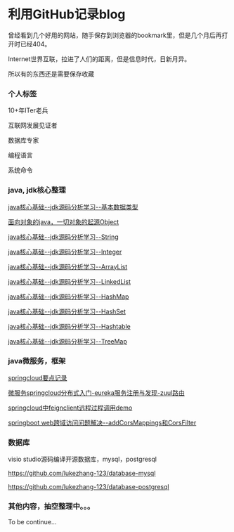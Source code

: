 # 利用GitHub记录blog

曾经看到几个好用的网站，随手保存到浏览器的bookmark里，但是几个月后再打开时已经404。

Internet世界互联，拉进了人们的距离，但是信息时代，日新月异。

所以有的东西还是需要保存收藏

### 个人标签

10+年ITer老兵

互联网发展见证者

数据库专家

编程语言

系统命令

### java, jdk核心整理

[java核心基础--jdk源码分析学习--基本数据类型](https://blog.csdn.net/c5113620/article/details/78722359)

[面向对象的java，一切对象的起源Object](https://blog.csdn.net/c5113620/article/details/78777954)

[java核心基础--jdk源码分析学习--String](https://blog.csdn.net/c5113620/article/details/78787809)

[java核心基础--jdk源码分析学习--Integer](https://blog.csdn.net/c5113620/article/details/78787884)

[java核心基础--jdk源码分析学习--ArrayList](https://blog.csdn.net/c5113620/article/details/78788115)

[java核心基础--jdk源码分析学习--LinkedList](https://blog.csdn.net/c5113620/article/details/78788239)

[java核心基础--jdk源码分析学习--HashMap](https://blog.csdn.net/c5113620/article/details/78789085)

[java核心基础--jdk源码分析学习--HashSet](https://blog.csdn.net/c5113620/article/details/78820973)

[java核心基础--jdk源码分析学习--Hashtable](https://blog.csdn.net/c5113620/article/details/78821290)

[java核心基础--jdk源码分析学习--TreeMap](https://blog.csdn.net/c5113620/article/details/78826287)

### java微服务，框架

[springcloud要点记录](https://blog.csdn.net/c5113620/article/details/78885686)

[微服务springcloud分布式入门-eureka服务注册与发现-zuul路由](https://blog.csdn.net/c5113620/article/details/78886209)

[springcloud中feignclient远程过程调用demo](https://blog.csdn.net/c5113620/article/details/78893557)

[springboot web跨域访问问题解决--addCorsMappings和CorsFilter](https://blog.csdn.net/c5113620/article/details/79132968)

### 数据库

visio studio源码编译开源数据库，mysql，postgresql

https://github.com/lukezhang-123/database-mysql

https://github.com/lukezhang-123/database-postgresql

### 其他内容，抽空整理中。。。

To be continue...
